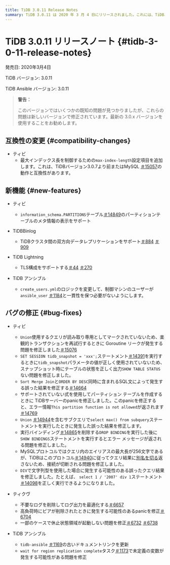 ```yaml
---
title: TiDB 3.0.11 Release Notes
summary: TiDB 3.0.11 は 2020 年 3 月 4 日にリリースされました。これには、TiDB、TiDB Binlog、 TiDB Lightning、TiKV、TiDB Ansible の互換性の変更、新機能、バグ修正、アップデートが含まれています。一部の既知の問題は新しいバージョンで修正されているため、最新の 3.0.x バージョンを使用することをお勧めします。
---
```


# TiDB 3.0.11 リリースノート {#tidb-3-0-11-release-notes}

発売日: 2020年3月4日

TiDB バージョン: 3.0.11

TiDB Ansible バージョン: 3.0.11

> **警告：**
>
> このバージョンではいくつかの既知の問題が見つかりましたが、これらの問題は新しいバージョンで修正されています。最新の 3.0.x バージョンを使用することをお勧めします。

## 互換性の変更 {#compatibility-changes}

-   ティビ
    -   最大インデックス長を制御するための`max-index-length`設定項目を追加します。これは、TiDBバージョン3.0.7より前またはMySQL [＃15057](https://github.com/pingcap/tidb/pull/15057)の動作と互換性があります。

## 新機能 {#new-features}

-   ティビ
    -   `information_schema.PARTITIONS`テーブル[＃14849](https://github.com/pingcap/tidb/pull/14849)のパーティションテーブルのメタ情報の表示をサポート

-   TiDBBinlog
    -   TiDBクラスタ間の双方向データレプリケーションをサポート[＃884](https://github.com/pingcap/tidb-binlog/pull/884) [＃909](https://github.com/pingcap/tidb-binlog/pull/909)

-   TiDB Lightning
    -   TLS構成をサポートする[＃44](https://github.com/tikv/importer/pull/44) [＃270](https://github.com/pingcap/tidb-lightning/pull/270)

-   TiDB アンシブル
    -   `create_users.yml`のロジックを変更して、制御マシンのユーザーが`ansible_user` [＃1184](https://github.com/pingcap/tidb-ansible/pull/1184)と一貫性を保つ必要がないようにします。

## バグの修正 {#bug-fixes}

-   ティビ
    -   `Union`使用するクエリが読み取り専用としてマークされていないため、楽観的トランザクションを再試行するときに Goroutine リークが発生する問題を修正しました[＃15076](https://github.com/pingcap/tidb/pull/15076)
    -   `SET SESSION tidb_snapshot = 'xxx';`ステートメント[＃14391](https://github.com/pingcap/tidb/pull/14391)を実行するときに`tidb_snapshot`パラメータの値が正しく使用されていないため、スナップショット時にテーブルの状態を正しく出力`SHOW TABLE STATUS`ない問題を修正しました。
    -   `Sort Merge Join`と`ORDER BY DESC`同時に含まれるSQL文によって発生する誤った結果を修正する[＃14664](https://github.com/pingcap/tidb/pull/14664)
    -   サポートされていない式を使用してパーティション テーブルを作成するときに TiDBサーバーのpanicを修正しました。このpanicを修正すると、エラー情報`This partition function is not allowed`が返されます[＃14769](https://github.com/pingcap/tidb/pull/14769)
    -   `Union` [＃14944](https://github.com/pingcap/tidb/pull/14944)を含むサブクエリで`select max() from subquery`ステートメントを実行したときに発生した誤った結果を修正します。
    -   実行バインディング[＃14865](https://github.com/pingcap/tidb/pull/14865)を削除する`DROP BINDING`を実行した後に`SHOW BINDINGS`ステートメントを実行するとエラー メッセージが返される問題を修正しました。
    -   MySQLプロトコルではクエリ内のエイリアスの最大長が256文字であるが、TiDBはこのプロトコル[＃14940](https://github.com/pingcap/tidb/pull/14940)に従ってクエリ結果に[別名を切る](https://dev.mysql.com/doc/refman/8.0/en/identifier-length.html)返さないため、接続が切断される問題を修正しました。
    -   `DIV`で文字列型を使用した場合に発生する可能性のある誤ったクエリ結果を修正しました。たとえば、 `select 1 / '2007' div 1`ステートメント[＃14098](https://github.com/pingcap/tidb/pull/14098)を正しく実行できるようになりました。

-   ティクヴ
    -   不要なログを削除してログ出力を最適化する[＃6657](https://github.com/tikv/tikv/pull/6657)
    -   高負荷時にピアが削除されたときに発生する可能性のあるpanicを修正[＃6704](https://github.com/tikv/tikv/pull/6704)
    -   一部のケースで休止状態領域が起動しない問題を修正[＃6732](https://github.com/tikv/tikv/pull/6732) [＃6738](https://github.com/tikv/tikv/pull/6738)

-   TiDB アンシブル
    -   `tidb-ansible` [＃1169](https://github.com/pingcap/tidb-ansible/pull/1169)の古いドキュメントリンクを更新
    -   `wait for region replication complete`タスク[＃1173](https://github.com/pingcap/tidb-ansible/pull/1173)で未定義の変数が発生する可能性がある問題を修正
